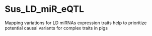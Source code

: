 # Sus_LD_miR_eQTL
Mapping variations for LD miRNAs expression traits help to prioritize potential causal variants for complex traits in pigs
